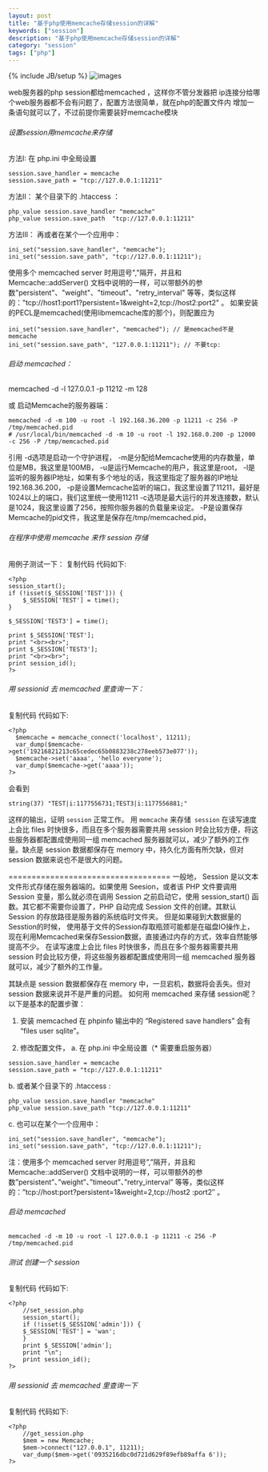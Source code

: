 ```yaml
---
layout: post
title: "基于php使用memcache存储session的详解"
keywords: ["session"]
description: "基于php使用memcache存储session的详解"
category: "session"
tags: ["php"]
---
```

{% include JB/setup %}
![images](https://img.alicdn.com/imgextra/i3/1819728314/TB2.DCJeVXXXXavXXXXXXXXXXXX_!!1819728314.jpg)

web服务器的php session都给memcached ，这样你不管分发器把 ip连接分给哪个web服务器都不会有问题了，配置方法很简单，就在php的配置文件内
增加一条语句就可以了，不过前提你需要装好memcache模块

###### 设置session用memcache来存储
方法I: 在 php.ini 中全局设置
```
session.save_handler = memcache
session.save_path = "tcp://127.0.0.1:11211"
```

方法II： 某个目录下的 .htaccess ：
```
php_value session.save_handler "memcache"
php_value session.save_path  "tcp://127.0.0.1:11211"
```

方法III： 再或者在某个一个应用中：
```
ini_set("session.save_handler", "memcache");
ini_set("session.save_path", "tcp://127.0.0.1:11211");
```

使用多个 memcached server 时用逗号","隔开，并且和 Memcache::addServer() 文档中说明的一样，可以带额外的参数"persistent"、"weight"、"timeout"、"retry_interval" 等等，类似这样的："tcp://host1:port1?persistent=1&weight=2,tcp://host2:port2" 。
如果安装的PECL是memcached(使用libmemcache库的那个)，则配置应为
```
ini_set("session.save_handler", "memcached"); // 是memcached不是memcache
ini_set("session.save_path", "127.0.0.1:11211"); // 不要tcp:
```

###### 启动 memcached：
memcached -d -l 127.0.0.1 -p 11212 -m 128


或 启动Memcache的服务器端：

```
memcached -d -m 100 -u root -l 192.168.36.200 -p 11211 -c 256 -P /tmp/memcached.pid  
# /usr/local/bin/memcached -d -m 10 -u root -l 192.168.0.200 -p 12000 -c 256 -P /tmp/memcached.pid
```

引用
    -d选项是启动一个守护进程，
    -m是分配给Memcache使用的内存数量，单位是MB，我这里是100MB，
    -u是运行Memcache的用户，我这里是root，
    -l是监听的服务器IP地址，如果有多个地址的话，我这里指定了服务器的IP地址192.168.36.200，
    -p是设置Memcache监听的端口，我这里设置了11211，最好是1024以上的端口，我们这里统一使用11211
    -c选项是最大运行的并发连接数，默认是1024，我这里设置了256，按照你服务器的负载量来设定。
    -P是设置保存Memcache的pid文件，我这里是保存在/tmp/memcached.pid，
    
###### 在程序中使用 memcache 来作 session 存储
用例子测试一下：
复制代码 代码如下:

```
<?php  
session_start();  
if (!isset($_SESSION['TEST'])) {  
    $_SESSION['TEST'] = time();  
}  

$_SESSION['TEST3'] = time();  

print $_SESSION['TEST'];  
print "<br><br>";  
print $_SESSION['TEST3'];  
print "<br><br>";  
print session_id();  
?>  
```

###### 用 sessionid 去 memcached 里查询一下：
复制代码 代码如下:
``` 
<?php  
  $memcache = memcache_connect('localhost', 11211);  
  var_dump($memcache->get('19216821213c65cedec65b0883238c278eeb573e077'));  
  $memcache->set('aaaa', 'hello everyone');  
  var_dump($memcache->get('aaaa'));  
?> 
```

会看到
```
string(37) "TEST|i:1177556731;TEST3|i:1177556881;"
```
这样的输出，证明 `session` 正常工作。
用 `memcache` 来存储` session` 在读写速度上会比 files 时快很多，而且在多个服务器需要共用 session 时会比较方便，将这些服务器都配置成使用同一组 memcached 服务器就可以，减少了额外的工作量。缺点是 session 数据都保存在 memory 中，持久化方面有所欠缺，但对 session 数据来说也不是很大的问题。

===================================
一般地， Session 是以文本文件形式存储在服务器端的。如果使用 Seesion，或者该 PHP 文件要调用 Session 变量，那么就必须在调用 Session 之前启动它，使用 session_start() 函数。其它都不需要你设置了，PHP 自动完成 Session 文件的创建。其默认 Session 的存放路径是服务器的系统临时文件夹。 
但是如果碰到大数据量的Sesstion的时候， 使用基于文件的Session存取瓶颈可能都是在磁盘IO操作上，现在利用Memcached来保存Session数据，直接通过内存的方式，效率自然能够提高不少。 在读写速度上会比 files 时快很多，而且在多个服务器需要共用 session 时会比较方便，将这些服务器都配置成使用同一组 memcached 服务器就可以，减少了额外的工作量。

其缺点是 session 数据都保存在 memory 中，一旦宕机，数据将会丢失。但对 session 数据来说并不是严重的问题。
如何用 memcached 来存储 session呢？以下是基本的配置步骤：
1. 安装 memcached 
在 phpinfo 输出中的 “Registered save handlers” 会有 “files user sqlite”。

2. 修改配置文件，
a. 在 php.ini 中全局设置（* 需要重启服务器）
 ```      
session.save_handler = memcache
session.save_path = "tcp://127.0.0.1:11211"
```
b. 或者某个目录下的 .htaccess :
```
php_value session.save_handler "memcache"
php_value session.save_path "tcp://127.0.0.1:11211"
```
c. 也可以在某个一个应用中：
```
ini_set("session.save_handler", "memcache");
ini_set("session.save_path", "tcp://127.0.0.1:11211");
```
注：使用多个 memcached server 时用逗号”,”隔开，并且和 Memcache::addServer() 文档中说明的一样，可以带额外的参数”persistent”、”weight”、”timeout”、”retry_interval” 等等，类似这样的：”tcp://host:port?persistent=1&weight=2,tcp://host2 :port2″ 。

######  启动 memcached
```
memcached -d -m 10 -u root -l 127.0.0.1 -p 11211 -c 256 -P /tmp/memcached.pid
```
###### 测试 创建一个 session
复制代码 代码如下:
```
<?php
    //set_session.php
    session_start();
    if (!isset($_SESSION['admin'])) {
    $_SESSION['TEST'] = 'wan';
    }
    print $_SESSION['admin'];
    print "\n";
    print session_id();
?>
```

###### 用 sessionid 去 memcached 里查询一下
复制代码 代码如下:
```
<?php
    //get_session.php
    $mem = new Memcache;
    $mem->connect("127.0.0.1", 11211);
    var_dump($mem->get('0935216dbc0d721d629f89efb89affa 6'));
?>
```


